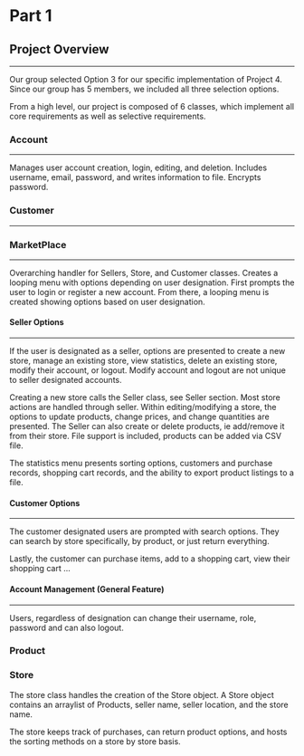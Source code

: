 # Part 1

## Project Overview
***
Our group selected Option 3 for our specific implementation of Project 4. Since our group has 5 members, we included all
three selection options. 

From a high level, our project is composed of 6 classes, which implement all core requirements as well as selective
requirements. 

### Account
***
Manages user account creation, login, editing, and deletion. Includes username, email, password, and writes information to file. Encrypts password.

### Customer
***

### MarketPlace
***
Overarching handler for Sellers, Store, and Customer classes. Creates a looping menu with options depending on user
designation. First prompts the user to login or register a new account. From there, a looping menu is created showing 
options based on user designation. 

#### Seller Options
***
If the user is designated as a seller, options are presented to create a new store, manage an existing store, view
statistics, delete an existing store, modify their account, or logout. Modify account and logout are not unique to 
seller designated accounts. 

Creating a new store calls the Seller class, see Seller section. Most store actions are handled through seller. 
Within editing/modifying a store, the options to update products, change prices, and change quantities are presented. 
The Seller can also create or delete products, ie add/remove it from their store. File support is included, products can
be added via CSV file. 

The statistics menu presents sorting options, customers and purchase records, shopping cart records, and the ability to 
export product listings to a file. 

#### Customer Options
***
The customer designated users are prompted with search options. They can search by store specifically, by product, or
just return everything. 

Lastly, the customer can purchase items, add to a shopping cart, view their shopping cart ... 

#### Account Management (General Feature)
***
Users, regardless of designation can change their username, role, password and can also logout. 

### Product

### Store

The store class handles the creation of the Store object. A Store object contains an arraylist of Products,
seller name, seller location, and the store name. 

The store keeps track of purchases, can return product options, and hosts the sorting methods on a store
by store basis. 

